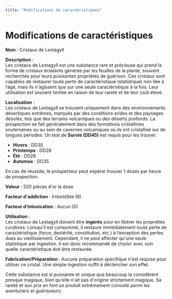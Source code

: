 ```yaml
---
title: "Modifications de caractéristiques"
---
```

# Modifications de caractéristiques

**Nom** : Cristaux de Lestagyll

**Description** :  
Les cristaux de Lestagyll est une substance rare et précieuse qui prend la forme de cristaux éclatants générée par les feuilles de la plante, souvent recherchés pour leurs puissantes propriétés de guérison. Ces cristaux sont capables de restaurer toute perte de caractéristique (statistique) non liée à l’âge, mais ils n'agissent que sur une seule caractéristique à la fois. Leur utilisation est souvent limitée en raison de leur rareté et de leur coût élevé.

**Localisation** :  
Les cristaux de Lestagyll se trouvent uniquement dans des environnements désertiques extrêmes, marqués par des conditions arides et des paysages désolés, tels que des terrains volcaniques ou des déserts profonds. La prospection se fait généralement dans des formations cristallines souterraines ou au sein de cavernes volcaniques où ils ont cristallisé sur de longues périodes. Un test de **Survie (DD45)** est requis pour les trouver.

- **Hivers** : DD35
- **Printemps** : DD28
- **Été** : DD28
- **Automne** : DD35

En cas de réussite, le prospecteur peut espérer trouver 1 doses par heure de prospection.

**Valeur** : 520 pièces d'or la dose.

**Facteur d'addiction** : Irrésistible (6)

**Facteur d’intoxication** : Aucun (0)

**Utilisation** :  
Les cristaux de Lestagyll doivent être **ingérés** pour en libérer les propriétés curatives. Lorsqu'il est consommé, il restaure immédiatement toute perte de caractéristique (force, dextérité, constitution, etc.) à l’exception des pertes dues au vieillissement. Cependant, il ne peut affecter qu'une seule statistique par ingestion. Il est donc recommandé de choisir avec soin quelle caractéristique doit être restaurée.

**Fabrication/Préparation** : Aucune préparation spécifique n'est requise pour utiliser ce cristal. Une simple ingestion suffit à déclencher son effet.

Cette substance est si puissante et unique que beaucoup la considèrent presque magique, bien qu'elle n'ait pas d'origine strictement magique. Sa rareté et son prix en font un produit extrêmement convoité parmi les aventuriers et guérisseurs.